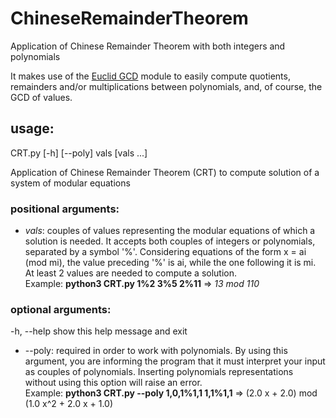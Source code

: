 # ChineseRemainderTheorem
Application of Chinese Remainder Theorem with both integers and polynomials

It makes use of the [Euclid GCD](https://github.com/kristopher-pellizzi/EuclidGCD "Euclid GCD") module to easily compute quotients, remainders and/or multiplications between polynomials, and, of course, the GCD of values.

## usage: 
CRT.py [-h] [--poly] vals [vals ...]

Application of Chinese Remainder Theorem (CRT) to compute solution of a system of modular equations

### positional arguments:
  - *vals*: couples of values representing the modular equations of which a solution is needed. It accepts both couples of integers or polynomials, separated by a symbol '%'. Considering equations of the form x = ai (mod mi), the value preceding '%' is ai, while the one following it is mi.  
  At least 2 values are needed to compute a solution.  
  Example: **python3 CRT.py 1%2 3%5 2%11** => *13 mod 110*

### optional arguments:
  -h, --help  show this help message and exit
  - --poly: required in order to work with polynomials. By using this argument, you are informing the program that it must interpret your input as couples of polynomials. Inserting polynomials representations without using this option will raise an error.  
  Example: **python3 CRT.py --poly 1,0,1%1,1 1,1%1,1** => (2.0 x + 2.0) mod (1.0 x^2 + 2.0 x + 1.0)
